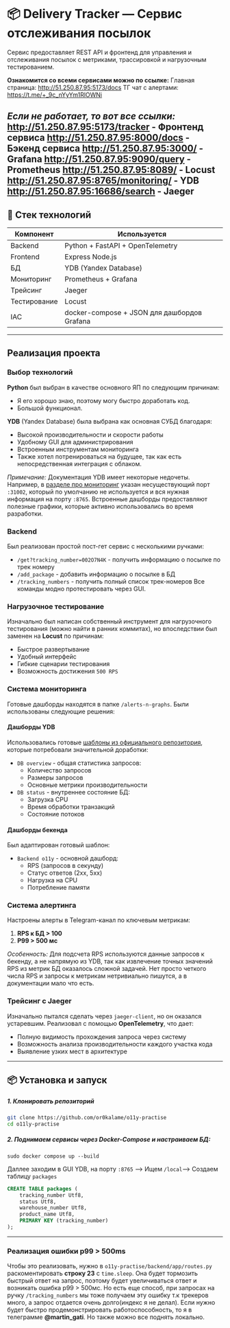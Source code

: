 # 📦 Delivery Tracker — Сервис отслеживания посылок

Сервис предоставляет REST API и фронтенд для управления и отслеживания посылок с метриками, трассировкой и нагрузочным тестированием. 

**Ознакомится со всеми сервисами можно по ссылке:**
Главная страница: http://51.250.87.95:5173/docs
ТГ чат с алертами: https://t.me/+_9c_nYyYm1RlOWNi

*Если не работает, то вот все ссылки:*
http://51.250.87.95:5173/tracker - Фронтенд сервиса
http://51.250.87.95:8000/docs - Бэкенд сервиса 
http://51.250.87.95:3000/ - Grafana
http://51.250.87.95:9090/query - Prometheus
http://51.250.87.95:8089/ - Locust
http://51.250.87.95:8765/monitoring/ - YDB
http://51.250.87.95:16686/search - Jaeger
----
## 🧱 Стек технологий

| Компонент    | Используется                     |
| ------------ | -------------------------------- |
| Backend      | Python + FastAPI + OpenTelemetry |
| Frontend     | Express Node.js                  |
| БД           | YDB (Yandex Database)            |
| Мониторинг   | Prometheus + Grafana             |
| Трейсинг     | Jaeger                           |
| Тестирование | Locust                           |
| IAC          | docker-compose + JSON для дашбордов Grafana |

-----
## Реализация проекта

### Выбор технологий

**Python** был выбран в качестве основного ЯП по следующим причинам:
- Я его хорошо знаю, поэтому могу быстро доработать код.
- Большой функционал.

**YDB** (Yandex Database) была выбрана как основная СУБД благодаря:
- Высокой производительности и скорости работы
- Удобному GUI для администрирования
- Встроенным инструментам мониторинга
- Также хотел потренироваться на будущее, так как есть непосредственная интеграция с облаком. 

*Примечание:* Документация YDB имеет некоторые недочеты. Например, в [разделе про мониторинг](https://ydb.tech/docs/ru/devops/observability/monitoring) указан несуществующий порт `:31002`, который по умолчанию не используется и вся нужная информация на порту `:8765`. Встроенные дашборды предоставляют полезные графики, которые активно использовались во время разработки.
### Backend
Был реализован простой пост-гет сервис с несколькими ручками:
- `/get?tracking_number=002O7N4K` - получить информацию о посылке по трек номеру
- `/add_package` - добавить информацию о посылке в БД
- `/tracking_numbers` - получить полный список трек-номеров
Все команды модно протестировать через GUI.
### Нагрузочное тестирование
Изначально был написан собственный инструмент для нагрузочного тестирования (можно найти в ранних коммитах), но впоследствии был заменен на **Locust** по причинам:
- Быстрое развертывание
- Удобный интерфейс
- Гибкие сценарии тестирования
- Возможность достижения `500 RPS`

### Система мониторинга
Готовые дашборды находятся в папке `/alerts-n-graphs`. Были использованы следующие решения:
#### Дашборды YDB
Использовались готовые [шаблоны из официального репозитория](https://github.com/ydb-platform/ydb/tree/main/ydb/deploy/grafana_dashboards/), которые потребовали значительной доработки:
- `DB overview` - общая статистика запросов:
  - Количество запросов
  - Размеры запросов
  - Основные метрики производительности
- `DB status` - внутреннее состояние БД:
  - Загрузка CPU
  - Время обработки транзакций
  - Состояние потоков

#### Дашборды бекенда
Был адаптирован готовый шаблон:
- `Backend o11y` - основной дашборд:
  - RPS (запросов в секунду)
  - Статус ответов (2xx, 5xx)
  - Нагрузка на CPU
  - Потребление памяти

### Система алертинга

Настроены алерты в Telegram-канал по ключевым метрикам:
1. **RPS к БД > 100**
2. **P99 > 500 мс**

*Особенность:* Для подсчета RPS используются данные запросов к бекенду, а не напрямую из YDB, так как извлечение точных значений RPS из метрик БД оказалось сложной задачей. Нет просто четкого числа RPS и запросы к метрикам нетривиально пишутся, а в документации мало что есть.

### Трейсинг с Jaeger
Изначально пытался сделать через `jaeger-client`, но он оказался устаревшим. 
Реализовал с помощью **OpenTelemetry**, что дает:
- Полную видимость прохождения запроса через систему
- Возможность анализа производительности каждого участка кода
- Выявление узких мест в архитектуре

---

## 📦 Установка и запуск

##### 1. Клонировать репозиторий

```bash
git clone https://github.com/or0kalame/o11y-practise
cd o11ly-practise 
```

##### 2. Поднимаем сервисы через Docker-Compose и настраиваем БД:
```shell
sudo docker compose up --build
```

Даллее заходим в GUI YDB, на порту `:8765` --> Ищем `/local`--> Создаем таблицу `packages` 
```SQL
CREATE TABLE packages (
    tracking_number Utf8,
    status Utf8,
    warehouse_number Utf8,
    product_name Utf8,
    PRIMARY KEY (tracking_number)
);
```

-------------------------
### Реализация ошибки **p99 > 500ms**
Чтобы это реализовать, нужно в `o11y-practise/backend/app/routes.py` раскоментировать **строку 23** с `time.sleep`. Она будет тормозить быстрый ответ на запрос, поэтому будет увеличиваться ответ и возникать ошибка p99 > 500мс. Но есть еще способ, при запросах на ручку `/tracking_numbers` мы тоже получаем эту ошибку т.к трекеров много, а запрос отдается очень долго(индекс я не делал). Если нужно будет быстро продемонстрировать работоспособность, то я в телеграмме **@martin_gati**. Но также можно все поднять локально. 